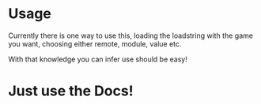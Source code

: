 # Usage
Currently there is one way to use this, loading the loadstring with the game you want, choosing either remote, module, value etc. 

With that knowledge you can infer use should be easy!

# Just use the Docs!
